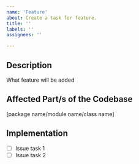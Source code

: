 ```yaml
---
name: 'Feature'
about: Create a task for feature.
title: ''
labels: ''
assignees: ''

---
```


## Description

What feature will be added

## Affected Part/s of the Codebase

[package name/module name/class name]

## Implementation

- [ ] Issue task 1
- [ ] Issue task 2
